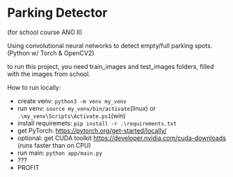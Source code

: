 # Parking Detector
(for school course ANO II)

Using convolutional neural networks to detect empty/full parking spots.(Python w/ Torch & OpenCV2)



to run this project, you need train_images and test_images folders, filled with the images from school. 

How to run locally:
- create venv: `python3 -m venv my_venv` 
- run venv: `source my_venv/bin/activate`(linux) or `.\my_venv\Scripts\Activate.ps1`(win)
- install requiremets: `pip install -r .\requirements.txt`
- get PyTorch: https://pytorch.org/get-started/locally/
- optional: get CUDA toolkit https://developer.nvidia.com/cuda-downloads (runs faster than on CPU)
- run main: `python app/main.py`
- ???
- PROFIT